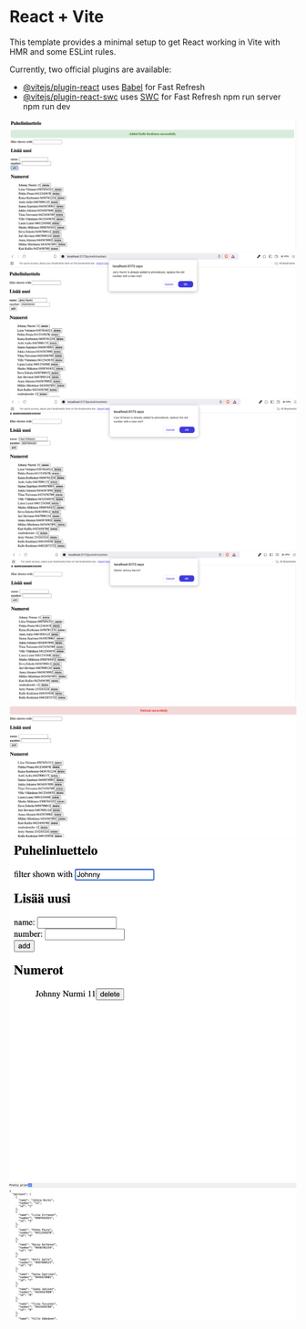 # React + Vite

This template provides a minimal setup to get React working in Vite with HMR and some ESLint rules.

Currently, two official plugins are available:

- [@vitejs/plugin-react](https://github.com/vitejs/vite-plugin-react/blob/main/packages/plugin-react/README.md) uses [Babel](https://babeljs.io/) for Fast Refresh
- [@vitejs/plugin-react-swc](https://github.com/vitejs/vite-plugin-react-swc) uses [SWC](https://swc.rs/) for Fast Refresh
npm run server
npm run dev

![Added](./src/assets/Added.png)
![Already](./src/assets/Already.png)
![AlreadyA](./src/assets/Already%20added%20again.png)
![DeletedO](./src/assets/deleted%20ok.png)
![Deleted](./src/assets/Deleted.png)
![Search](./src/assets/Search.png)
![Json](./src/assets/json.png)


